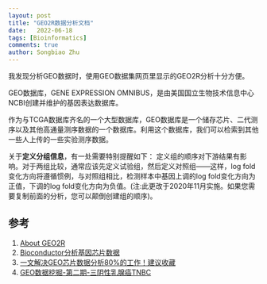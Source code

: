```yaml
---
layout: post
title: "GEO2R数据分析文档"
date:   2022-06-18
tags: [Bioinformatics]
comments: true
author: Songbiao Zhu
---
```


我发现分析GEO数据时，使用GEO数据集网页里显示的GEO2R分析十分方便。
<!-- more -->

GEO数据库，GENE EXPRESSION OMNIBUS，是由美国国立生物技术信息中心NCBI创建并维护的基因表达数据库。

作为与TCGA数据库齐名的一个大型数据库，GEO数据库是一个储存芯片、二代测序以及其他高通量测序数据的一个数据库。利用这个数据库，我们可以检索到其他一些人上传的一些实验测序数据。

关于**定义分组信息**，有一处需要特别提醒如下：
定义组的顺序对下游结果有影响。对于两组比较，通常应该先定义试验组，然后定义对照组——这样，log fold变化方向将遵循惯例，与对照组相比，检测样本中基因上调的log fold变化方向为正值，下调的log fold变化方向为负值。(注:此更改于2020年11月实施。如果您需要复制前面的分析，您可以颠倒创建组的顺序)。

## 参考

1. [About GEO2R](https://www.ncbi.nlm.nih.gov/geo/info/geo2r.html#visualization)
2. [Bioconductor分析基因芯片数据](https://www.jianshu.com/p/fb4217512ec0)
3. [一文解决GEO芯片数据分析80%的工作！建议收藏](https://www.sohu.com/a/441443559_170798)
4. [GEO数据挖掘-第二期-三阴性乳腺癌TNBC](https://mp.weixin.qq.com/s?__biz=MzUzMTEwODk0Ng==&mid=2247486195&idx=1&sn=2839a431fddf7f1846b54d03054b8f32&chksm=fa46cfcecd3146d8afc6bbc981c954a791a6ac4529096e23e71cd0006597d14bddff0e3a158b&scene=21#wechat_redirect)